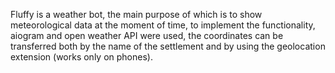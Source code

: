 Fluffy is a weather bot, the main purpose of which is to show meteorological data at the moment of time, to implement the functionality, aiogram and open weather API were used, the coordinates can be transferred both by the name of the settlement and by using the geolocation extension (works only on phones).
